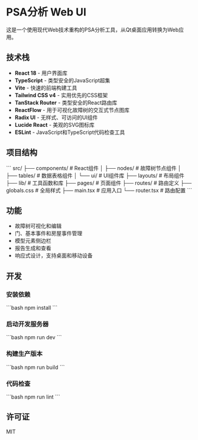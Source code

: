 # PSA分析 Web UI

这是一个使用现代Web技术重构的PSA分析工具，从Qt桌面应用转换为Web应用。

## 技术栈

- **React 18** - 用户界面库
- **TypeScript** - 类型安全的JavaScript超集
- **Vite** - 快速的前端构建工具
- **Tailwind CSS v4** - 实用优先的CSS框架
- **TanStack Router** - 类型安全的React路由库
- **ReactFlow** - 用于可视化故障树的交互式节点图库
- **Radix UI** - 无样式、可访问的UI组件
- **Lucide React** - 美观的SVG图标库
- **ESLint** - JavaScript和TypeScript代码检查工具

## 项目结构

\`\`\`
src/
├── components/       # React组件
│   ├── nodes/        # 故障树节点组件
│   ├── tables/       # 数据表格组件
│   └── ui/           # UI组件库
├── layouts/          # 布局组件
├── lib/              # 工具函数和库
├── pages/            # 页面组件
├── routes/           # 路由定义
├── globals.css       # 全局样式
├── main.tsx          # 应用入口
└── router.tsx        # 路由配置
\`\`\`

## 功能

- 故障树可视化和编辑
- 门、基本事件和房屋事件管理
- 模型元素侧边栏
- 报告生成和查看
- 响应式设计，支持桌面和移动设备

## 开发

### 安装依赖

\`\`\`bash
npm install
\`\`\`

### 启动开发服务器

\`\`\`bash
npm run dev
\`\`\`

### 构建生产版本

\`\`\`bash
npm run build
\`\`\`

### 代码检查

\`\`\`bash
npm run lint
\`\`\`

## 许可证

MIT
